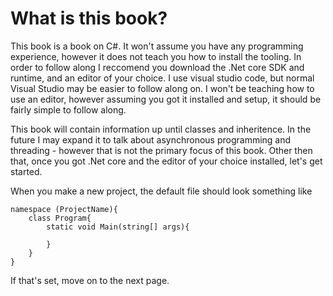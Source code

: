 # What is this book? 
This book is a book on C#. It won't assume you have any programming experience, however it does not teach you how to install the tooling. In order to follow along I reccomend you download the .Net core SDK and runtime, and an editor of your choice. I use visual studio code, but normal Visual Studio may be easier to follow along on. I won't be teaching how to use an editor, however assuming you got it installed and setup, it should be fairly simple to follow along.


This book will contain information up until classes and inheritence. In the future I may expand it to talk about asynchronous programming and threading - however that is not the primary focus of this book. Other then that, once you got .Net core and the editor of your choice installed, let's get started.

When you make a new project, the default file should look something like 
```CSharp
namespace (ProjectName){
    class Program{
        static void Main(string[] args){

        }
    }
}
```
If that's set, move on to the next page.
